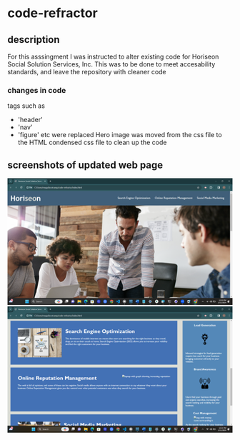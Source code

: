 # code-refractor
## description
For this asssingment I was instructed to alter existing code for Horiseon Social Solution Services, Inc. This was to be done to meet accesability standards, and leave the repository with cleaner code

### changes in code 

tags such as 
- 'header'
- 'nav'
- 'figure'
 etc were replaced
Hero image was moved from the css file to the HTML 
condensed css file to clean up the code

## screenshots of updated web page
![Alt text](<images/Screenshot (2).png>)
![Alt text](<images/Screenshot (3).png>)